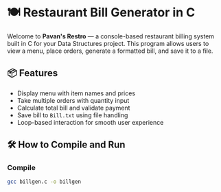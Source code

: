 # 🍽️ Restaurant Bill Generator in C

Welcome to **Pavan's Restro** — a console-based restaurant billing system built in C for your Data Structures project. This program allows users to view a menu, place orders, generate a formatted bill, and save it to a file.

## 📦 Features
- Display menu with item names and prices
- Take multiple orders with quantity input
- Calculate total bill and validate payment
- Save bill to `Bill.txt` using file handling
- Loop-based interaction for smooth user experience

## 🛠️ How to Compile and Run

### Compile
```bash
gcc billgen.c -o billgen